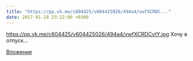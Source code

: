 ```yaml
---
title: "https://pp.vk.me/c604425/v604425026/494a4/vwfXCRDC..."
date: 2017-01-18 23:22:00 +0300
---
```


https://pp.vk.me/c604425/v604425026/494a4/vwfXCRDCvtY.jpg Хочу в отпуск...

[Вложение](/assets/vk_photos/2/kNi22UNV5U8.jpg)
